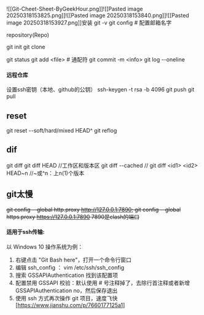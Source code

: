 ![[Git-Cheet-Sheet-ByGeekHour.png]]![[Pasted image 20250318153825.png]]![[Pasted image 20250318153840.png]]![[Pasted image 20250318153927.png]]安装
git -v
git config # 配置邮箱名字

repository(Repo)

git init
git clone

git status
git add \<file>  # 通配符
git commit -m \<info>
git log --oneline
#### 远程仓库
设置ssh密钥（本地、github的公钥）
ssh-keygen -t rsa -b 4096
git push
git pull

## reset
git reset --soft/hard/mixed HEAD^
git reflog

## dif
git diff
git diff HEAD //工作区和版本区
git diff --cached //
git diff \<id1> \<id2>
HEAD~n //~或^n：上n(1)个版本

## git太慢
~~git config --global http.proxy http://127.0.0.1:7890; git config --global https.proxy https://127.0.0.1:7890
7890是clash的端口~~
#### 适用于ssh传输:
以 Windows 10 操作系统为例：
1. 右键点击 "Git Bash here"，打开一个命令行窗口
2. 编辑 ssh_config ： vim /etc/ssh/ssh_config
3. 搜索 GSSAPIAuthentication 找到该配置项
4. 配置禁用 GSSAPI 校验：默认使用 # 号注释掉了，去除行首注释或者新增 GSSAPIAuthentication no，然后保存退出
5. 使用 ssh 方式再次操作 git 项目，速度飞快
[https://www.jianshu.com/p/7660177125a1]

